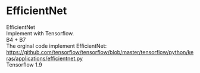# EfficientNet
EfficientNet <br />
Implement with Tensorflow.<br />
B4 + B7<br />
The orginal code implement EfficientNet:<br /> https://github.com/tensorflow/tensorflow/blob/master/tensorflow/python/keras/applications/efficientnet.py <br />
Tensorflow 1.9 <br />
